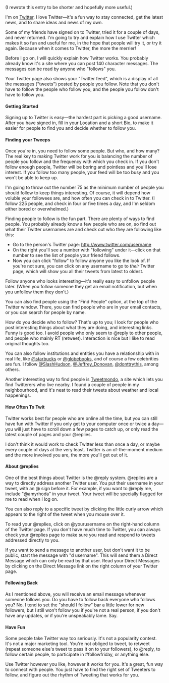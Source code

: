 <!--
.. title: Getting Twitter 2.0
.. date: 2009-06-18 21:56:26
.. author: Amy Brown
-->

(I rewrote this entry to be shorter and hopefully more useful.)

I'm on [Twitter](http://www.twitter.com/). I love 
Twitter&mdash;it's a fun way to stay connected, get 
the latest news, and to share ideas and news of my own.

Some of my friends have signed on to Twitter, tried it for
a couple of days, and never returned. I'm going to try and
explain how I use Twitter which makes it so fun and useful
for me, in the hope that people
will try it, or try it again. Because when it comes to
Twitter, the more the merrier!

Before I go on, I will quickly explain how Twitter works.
You probably already know it's a site where you can post
140 character messages. The messages can be read by anyone
who "follows" you.  

Your Twitter page also shows 
your "Twitter feed", which is a display of all the messages
("tweets") posted by people you follow. Note that
you don't have to follow the people who follow you, and the
people you follow don't have to follow you.

#### Getting Started

Signing up to Twitter is easy&mdash;the hardest part is
picking a good username. After you have signed in, fill 
in your Location and a short Bio, to make it easier for
people to find you and decide whether to follow you.

#### Finding your Tweeps

Once you're in, you need to follow some people. But who,
and how many? 
The real key to making Twitter work for you is balancing
the number of people you follow and the frequency with which
you check in. If you don't follow enough people, Twitter will
be boring and pointless and you'll lose interest. If you follow
too many people, your feed will be too busy and you won't be
able to keep up. 

I'm going to throw out the number 75 as the minimum number of people you
should follow to keep things interesting. Of course, it will
depend how voluble your followees are, and how often
you can check in to Twitter. (I follow 225 people, and check in
four or five times a day, and I'm seldom either bored or
overwhelmed.)

Finding people to follow is the fun part. There are plenty of
ways to find people. You probably already know 
a few people who are on, so find out what their Twitter
usernames are and check out who they are following like this:

- Go to the person's Twitter page: http://www.twitter.com/username
- On the right you'll see a number with "following" under 
  it&mdash;click on that number to see the list of people your
  friend follows.
- Now you can click "follow" to follow anyone you like the look of.
  If you're not sure, you can click on any username to go to
  *their* Twitter page, which will show you all their tweets from
  latest to oldest.

Follow anyone who looks interesting&mdash;it's really easy to 
unfollow people later. (When you follow someone they get an 
email notification, but when you unfollow them they don't.)

You can also find people using the "Find People"
option, at the top of the Twitter window. There, you can find 
people who are in your email contacts, or you can search for people
by name. 

How do you decide who to follow? That's up to you; I look
for people who post interesting things about what they are
doing, and interesting links. Funny is good too.  I avoid 
people who only seem
to @reply to other people, and people who mainly RT (retweet). 
Interaction is nice but I like to read original thoughts too.  

You can also follow institutions and entities you
have a relationship with in real life, like 
[@starbucks](http://www.twitter.com/starbucks) or 
[@globebooks](http://www.twitter.com/globebooks), and of
course a few celebrities are fun. I follow
[@SlashHudson](http://www.twitter.com/SlashHudson),
[@Jeffrey_Donovan](http://www.twitter.com/Jeffrey_Donovan),
[@donttrythis](http://www.twitter.com/donttrythis), among others.

Another interesting way to find people is 
[Tweetmondo](http://www.tweetmondo.com), a site which
lets you find Twitterers who live nearby. I found
a couple of people in my neighbourhood, and it's neat
to read their tweets about weather and local happenings.

#### How Often To Twit

Twitter works best for people who are online 
all the time, but you can still have fun with Twitter if you 
only get to your computer once or twice a day&mdash;you will 
just have to scroll down a few pages to catch up, or only
read the latest couple of pages and your @replies.

I don't think it would work to check Twitter less than once
a day, or maybe every couple of days at the very least. Twitter
is an of-the-moment medium and the more involved you are, 
the more you'll get out of it.

#### About @replies

One of the best things about Twitter is the @reply system. 
@replies are a way to directly address another
Twitter user. You put their username in your tweet,
with an @ sign before it. For example, if you want to
@reply me, include "@amyrhoda" in your tweet. Your tweet 
will be specially flagged for me to read when I log on.

You can also reply to a specific tweet by clicking
the little curly arrow which appears to the right of the tweet
when you mouse over it.

To read your @replies, click on @yourusername
on the right-hand column of the Twitter page. 
If you don't have much time to Twitter, you can always
check your @replies page to make sure you read and
respond to tweets addressed directly to you. 

If you want to send a message to another user, but don't want
it to be public, start the message with "d username". This
will send them a Direct Message which can only be read by
that user. Read your Direct Messages by clicking on the
Direct Message link on the right column of your Twitter page.

#### Following Back

As I mentioned above, you will receive an email message
whenever someone follows you. Do you have to follow back 
everyone who follows you? No.  I tend to set the "should I
follow" bar a little lower for new followers, but I still
won't follow you if you're not a real person, if you don't
have any updates, or if you're unspeakably lame. Say.  

#### Have Fun

Some people take Twitter way too seriously. It's not
a popularity contest. It's not a major marketing tool. You're
not obliged to tweet, to retweet (repeat someone else's
tweet to pass it on to your followers), to @reply, to follow 
certain people, to participate in #followfriday, or anything
else. 

Use Twitter however you like, however it works for you.
It's a great, fun way to connect with people. You just 
have to find the right set of Tweeters
to follow, and figure out the rhythm of Tweeting that works 
for you.


